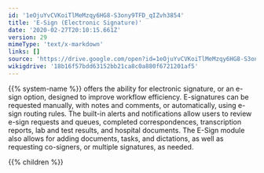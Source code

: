 ```yaml
---
id: '1eOjuYvCVKoiTlMeMzqy6HG8-S3ony9TFD_qIZvh3854'
title: 'E-Sign (Electronic Signature)'
date: '2020-02-27T20:10:15.661Z'
version: 29
mimeType: 'text/x-markdown'
links: []
source: 'https://drive.google.com/open?id=1eOjuYvCVKoiTlMeMzqy6HG8-S3ony9TFD_qIZvh3854'
wikigdrive: '18b16f57bdd63152bb21ca8c0a880f6721201af5'
---
```

{{% system-name %}} offers the ability for electronic signature, or an e-sign option, designed to improve workflow efficiency. E-signatures can be requested manually, with notes and comments, or automatically, using e-sign routing rules. The built-in alerts and notifications allow users to review e-sign requests and queues, completed correspondences, transcription reports, lab and test results, and hospital documents. The E-Sign module also allows for adding documents, tasks, and dictations, as well as requesting co-signers, or multiple signatures, as needed.

{{% children %}}
